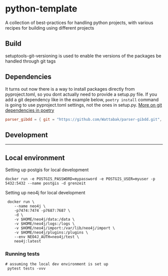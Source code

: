 # python-template

A collection of best-practices for handling python projects,
with various recipes for building using different projects 


## Build

setuptools-git-versioning is used to enable the versions of the packages be handled through git tags

## Dependencies

It turns out now there is a way to install packages directly from pyproject.toml, 
so you dont actually need to provide a setup.py file. 
If you add a git dependency like in the example below, `poetry install` command is going to use pyproject.toml settings, 
not the ones in setup.py. 
[More on git dependencies in poetry](https://python-poetry.org/docs/master/dependency-specification/)

```toml
parser_gibdd = { git = "https://github.com/Wattabak/parser-gibdd.git", branch = "package_init" }
```


## Development

<hr/>

## Local environment

Setting up postgis for local development

```shell
docker run -e POSTGIS_PASSWORD=mypassword -e POSTGIS_USER=myuser -p 5432:5432 --name postgis -d grenzeit
```

Setting up neo4j for local development

```shell
 docker run \          
    --name neo4j \
    -p7474:7474 -p7687:7687 \
    -d \
    -v $HOME/neo4j/data:/data \
    -v $HOME/neo4j/logs:/logs \
    -v $HOME/neo4j/import:/var/lib/neo4j/import \
    -v $HOME/neo4j/plugins:/plugins \
    --env NEO4J_AUTH=neo4j/test \
    neo4j:latest
```

### Running tests

```shell
# assuming the local dev environment is set up
 pytest tests -vvv
```

